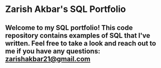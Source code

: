 # Zarish Akbar's SQL Portfolio

## Welcome to my SQL portfolio! This code repository contains examples of SQL that I've written. Feel free to take a look and reach out to me if you have any questions: zarishakbar21@gmail.com
